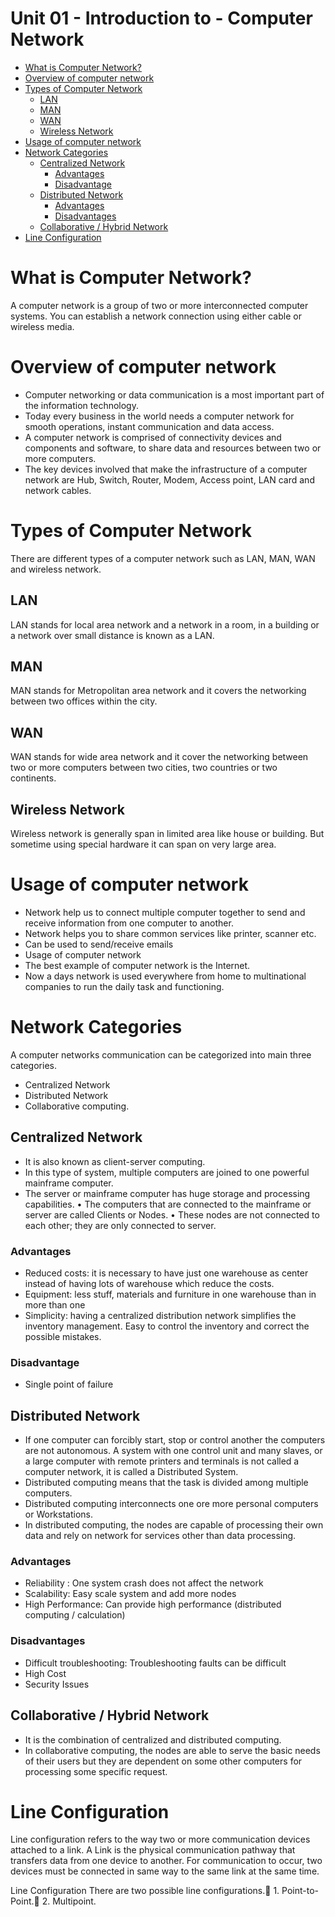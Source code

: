 # Unit 01 - Introduction to - Computer Network

- [What is Computer Network?](#what-is-computer-network-)
- [Overview of computer network](#overview-of-computer-network)
- [Types of Computer Network](#types-of-computer-network)
  * [LAN](#lan)
  * [MAN](#man)
  * [WAN](#wan)
  * [Wireless Network](#wireless-network)
- [Usage of computer network](#usage-of-computer-network)
- [Network Categories](#network-categories)
  * [Centralized Network](#centralized-network)
    + [Advantages](#advantages)
    + [Disadvantage](#disadvantage)
  * [Distributed Network](#distributed-network)
    + [Advantages](#advantages-1)
    + [Disadvantages](#disadvantages)
  * [Collaborative / Hybrid Network](#collaborative---hybrid-network)
- [Line Configuration](#line-configuration)



# What is Computer Network?
A computer network is a group of two or more interconnected computer systems. You can establish a network connection using either cable or wireless media. 
# Overview of computer network 	
* Computer networking or data communication is a most important part of the information technology.
* Today every business in the world needs a computer network for smooth operations, instant communication and data access.
* A computer network is comprised of connectivity devices and components and software, to share data and resources between two or more computers.
* The key devices involved that make the infrastructure of a computer network are Hub, Switch, Router, Modem, Access point, LAN card and network cables.

# Types of Computer Network
There are different types of a computer network such as LAN, MAN, WAN and wireless network. 
## LAN
LAN stands for local area network and a network in a room, in a building or a network over small distance is known as a LAN.
## MAN
MAN stands for Metropolitan area network and it covers the networking between two offices within the city. 
## WAN
WAN stands for wide area network and it cover the networking between two or more computers between two cities, two countries or two continents.
## Wireless Network
Wireless network is generally span in limited area like house or building. But sometime using special hardware it can span on very large area.
# Usage of computer network
* Network help us to connect multiple computer together to send and receive information from one computer to another.
* Network helps you to share common services like printer, scanner etc.
* Can be used to send/receive emails
* Usage of computer network
* The best example of computer network is the Internet.
* Now a days network is used everywhere from home to multinational companies to run the daily task and functioning.
# Network Categories
A computer networks communication can be categorized into main three categories.
* Centralized Network
* Distributed Network
* Collaborative computing. 
## Centralized Network
* It is also known as client-server computing. 
* In this type of system, multiple computers are joined to one powerful mainframe computer.
* The server or mainframe computer has huge storage and processing capabilities.
• The computers that are connected to the mainframe or server are called Clients or Nodes.
• These nodes are not connected to each other; they are only connected to server.
### Advantages
* Reduced costs: it is necessary to have just one warehouse as center instead of having lots of warehouse which reduce the costs.
* Equipment: less stuff, materials and furniture in one warehouse than in more than one
* Simplicity: having a centralized distribution network simplifies the inventory management. Easy to control the inventory and correct the possible mistakes.
### Disadvantage
* Single point of failure

## Distributed Network
* If one computer can forcibly start, stop or control another the computers are not autonomous. A system with one control unit and many slaves, or a large computer with remote printers and terminals is not called a computer network, it is called a Distributed System.
* Distributed computing means that the task is divided among multiple computers.
* Distributed computing interconnects one ore more personal computers or Workstations.
* In distributed computing, the nodes are capable of processing their own data and rely on network for services other than data processing.

### Advantages
* Reliability : One system crash does not affect the network
* Scalability: Easy scale system and add more nodes
* High Performance: Can provide high performance (distributed computing / calculation)

### Disadvantages
* Difficult troubleshooting: Troubleshooting faults can be difficult
* High Cost
* Security Issues

## Collaborative / Hybrid Network
* It is the combination of centralized and distributed computing.
* In collaborative computing, the nodes are able to serve the basic needs of their users but they are dependent on some other computers for processing some specific request.

# Line Configuration
Line configuration refers to the way two or more communication devices attached to a link.
A Link is the physical communication pathway that transfers data from one device to another.
For communication to occur, two devices must be connected in same way to the same link at the same time.

Line Configuration
There are two possible line configurations.       1. Point-to-Point.       2. Multipoint.
